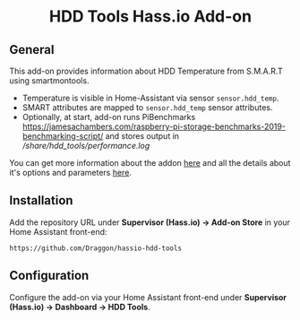<div align="center">
<h1>HDD Tools Hass.io Add-on</h1>
</div>

## General

This add-on provides information about HDD Temperature from S.M.A.R.T using smartmontools.
- Temperature is visible in Home-Assistant via sensor `sensor.hdd_temp`.
- SMART attributes are mapped to `sensor.hdd_temp` sensor attributes.
- Optionally, at start, add-on runs PiBenchmarks https://jamesachambers.com/raspberry-pi-storage-benchmarks-2019-benchmarking-script/ and stores output in _/share/hdd_tools/performance.log_

You can get more information about the addon [here](hdd_tools/README.md) and all the details about it's options and parameters [here](hdd_tools/DOCS.md).
## Installation

Add the repository URL under **Supervisor (Hass.io) → Add-on Store** in your Home Assistant front-end:

    https://github.com/Draggon/hassio-hdd-tools

## Configuration

Configure the add-on via your Home Assistant front-end under **Supervisor (Hass.io) → Dashboard → HDD Tools**.
